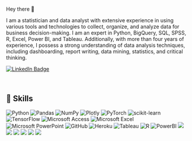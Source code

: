 Hey there 👋

I am a statistician and data analyst with extensive experience in using various tools and technologies to collect, organize, and analyze data for business decision-making. I am an expert in Python, BigQuery, SQL, SPSS, R, Excel, Power BI, and Tableau. Additionally, with more than four years of experience, I possess a strong understanding of data analysis techniques, including dashboarding, report writing, data mining, statistics, and critical thinking.

[![LinkedIn Badge](https://img.shields.io/badge/LinkedIn-Profile-informational?style=flat&logo=linkedin&logoColor=white&color=4AB197)](https://www.linkedin.com/in/ece-yavuzyilmaz-563542253/)


<br>



## 💼 Skills

![Python](https://img.shields.io/badge/Code-Python-3670A0?style=flat&logo=python&logoColor=white&color=4AB197)
![Pandas](https://img.shields.io/badge/Code-Pandas-%23150458.svg?style=flat&logo=pandas&logoColor=white&color=4AB197)
![NumPy](https://img.shields.io/badge/Code-Numpy-%23013243.svg?style=flat&logo=numpy&logoColor=white&color=4AB197)
![Plotly](https://img.shields.io/badge/Code-Plotly-%233F4F75.svg?style=flat&logo=plotly&logoColor=white&color=4AB197)
![PyTorch](https://img.shields.io/badge/Code-PyTorch-%23EE4C2C.svg?style=flat&logo=PyTorch&logoColor=white&color=4AB197)
![scikit-learn](https://img.shields.io/badge/Code-Scikit--learn-%23F7931E.svg?style=flat&logo=scikit-learn&logoColor=white&color=4AB197)
![TensorFlow](https://img.shields.io/badge/Code-TensorFlow-%23FF6F00.svg?style=flat&logo=TensorFlow&logoColor=white&color=4AB197)
![Microsoft Access](https://img.shields.io/badge/Code-Microsoft_Access-A4373A?style=flat&logo=microsoft-access&logoColor=white&color=4AB197)
![Microsoft Excel](https://img.shields.io/badge/Code-Microsoft_Excel-217346?style=flat&logo=microsoft-excel&logoColor=white&color=4AB197)
![Microsoft PowerPoint](https://img.shields.io/badge/Sytle-Microsoft_PowerPoint-B7472A?style=flat&logo=microsoft-powerpoint&logoColor=white&color=4AB197)
![GitHub](https://img.shields.io/badge/Code-Github-%23121011.svg?style=flat&logo=github&logoColor=white&color=4AB197)
![Heroku](https://img.shields.io/badge/Code-Heroku-%23430098.svg?style=flat&logo=heroku&logoColor=white&color=4AB197)
![Tableau](https://img.shields.io/badge/Style-Tableau-E97627?style=flat&logo=Tableau&logoColor=white&color=4AB197)
![R](https://img.shields.io/badge/Code-R-informational?style=flat&logo=r&logoColor=white&color=4AB197)
![PowerBI](https://img.shields.io/badge/Sytle-PowerBI-informational?style=flat&logo=PowerBI&logoColor=white&color=4AB197)
![](https://img.shields.io/badge/Code-JavaScript-informational?style=flat&logo=JavaScript&logoColor=white&color=4AB197)
![](https://img.shields.io/badge/Style-CSS-informational?style=flat&logo=css3&logoColor=white&color=4AB197)
![](https://img.shields.io/badge/Code-TypeScript-informational?style=flat&logo=TypeScript&logoColor=white&color=4AB197)
![](https://img.shields.io/badge/Code-SpringBoot-informational?style=flat&logo=Spring&logoColor=white&color=4AB197)
![](https://img.shields.io/badge/Code-CSharp-informational?style=flat&logo=c-sharp&logoColor=white&color=4AB197)
![](https://img.shields.io/badge/Code-MySQL-informational?style=flat&logo=MySQL&logoColor=white&color=4AB197)


<br>




